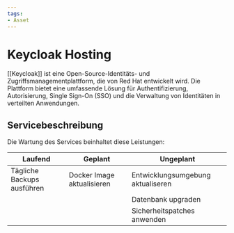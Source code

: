 ```yaml
---
tags:
- Asset
---
```

# Keycloak Hosting

[[Keycloak]] ist eine Open-Source-Identitäts- und Zugriffsmanagementplattform, die von Red Hat entwickelt wird. Die Plattform bietet eine umfassende Lösung für Authentifizierung, Autorisierung, Single Sign-On (SSO) und die Verwaltung von Identitäten in verteilten Anwendungen.

## Servicebeschreibung

Die Wartung des Services beinhaltet diese Leistungen:

| Laufend                    | Geplant                    | Ungeplant                         |
| -------------------------- | -------------------------- | --------------------------------- |
| Tägliche Backups ausführen | Docker Image aktualisieren | Entwicklungsumgebung aktualiseren |
|                            |                            | Datenbank upgraden                |
|                            |                            | Sicherheitspatches anwenden                                  |
